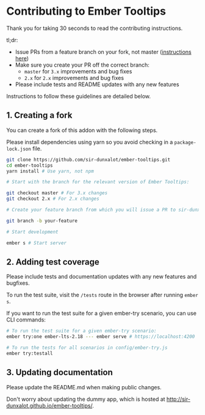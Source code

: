 # Contributing to Ember Tooltips

Thank you for taking 30 seconds to read the contributing instructions.

tl;dr:

- Issue PRs from a feature branch on your fork, not master ([instructions here](#creating-a-fork))
- Make sure you create your PR off the correct branch:
  - `master` for `3.x` improvements and bug fixes
  - `2.x` for `2.x` improvements and bug fixes
- Please include tests and README updates with any new features

Instructions to follow these guidelines are detailed below.

## 1. Creating a fork

You can create a fork of this addon with the following steps.

Please install dependencies using yarn so you avoid checking in a `package-lock.json` file.

```sh
git clone https://github.com/sir-dunxalot/ember-tooltips.git
cd ember-tooltips
yarn install # Use yarn, not npm

# Start with the branch for the relevant version of Ember Tooltips:

git checkout master # For 3.x changes
git checkout 2.x # For 2.x changes

# Create your feature branch from which you will issue a PR to sir-dunxalot/ember-tooltips#master:

git branch -b your-feature

# Start development

ember s # Start server
```

## 2. Adding test coverage

Please include tests and documentation updates with any new features and bugfixes.

To run the test suite, visit the `/tests` route in the browser after running `ember s`.

If you want to run the test suite for a given ember-try scenario, you can use CLI commands:

```sh
# To run the test suite for a given ember-try scenario:
ember try:one ember-lts-2.18 --- ember serve # https://localhost:4200

# To run the tests for all scenarios in config/ember-try.js
ember try:testall
```

## 3. Updating documentation

Please update the README.md when making public changes.

Don't worry about updating the dummy app, which is hosted at http://sir-dunxalot.github.io/ember-tooltips/.
